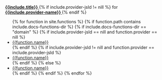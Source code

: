 <a href="#{{include.html-anchor}}">
    <strong>{{include.title}}</strong>
</a>
{% if include.provider-jsId != nill %}
    for
    <a href="/providers/{{include.provider-jsId}}">
        <strong>
            {{include.provider-name}}
        </strong>
    </a>
{% endif %}

<ul>
{% for function in site.functions %}
    {% if function.path contains include.docs-functions-dir %}
        {% if include.docs-functions-dir == "domain" %}
            {% if include.provider-jsId == nill and function.provider == nill %}
                <li><a href="#{{function.name}}">{{function.name}}</a></li>
            {% endif %}
            {% if include.provider-jsId != nill and function.provider == include.provider-jsId %}
                <li><a href="#{{function.name}}">{{function.name}}</a></li>
            {% endif %}
        {% else %}
            <li><a href="#{{function.name}}">{{function.name}}</a></li>
        {% endif %}
    {% endif %}
{% endfor %}
</ul>
